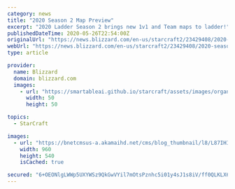 ```yaml
---
category: news
title: "2020 Season 2 Map Preview"
excerpt: "2020 Ladder Season 2 brings new 1v1 and Team maps to ladder!"
publishedDateTime: 2020-05-26T22:54:00Z
originalUrl: "https://news.blizzard.com/en-us/starcraft2/23429408/2020-season-2-map-preview"
webUrl: "https://news.blizzard.com/en-us/starcraft2/23429408/2020-season-2-map-preview"
type: article

provider:
  name: Blizzard
  domain: blizzard.com
  images:
    - url: "https://smartableai.github.io/starcraft/assets/images/organizations/blizzard.com-50x50.jpg"
      width: 50
      height: 50

topics:
  - StarCraft

images:
  - url: "https://bnetcmsus-a.akamaihd.net/cms/blog_thumbnail/l8/L87IHIGH13D61590184406903.jpg"
    width: 960
    height: 540
    isCached: true

secured: "6+OEONlgLWWp5UXYWSz9QkGwVYil7mOtsPznhc5i01y4sJ1s8iV/ff0QLKLX612eoBRn1JV246QI1QVqWRQSupYUfh+gW1BUln1JCTSpJN9eNV5xIN6WynKcEKNHByDi3FdjYE/xNinnqDsyWd0pD6UlDVXoMR00EkbLP453ifUzScaMGRkEBLG+kLl0ZqsF04kv5+2yXV2ROJu4sD5Aob3xcPpRwSzWX8XR88rUCIodGbGU0HEa43EW6ystB3U/gqlVNxSPr251NREIKLR/8Tnm4TgaObnUvQ267Xuk2vxSaqHEYbCQqwR8NV3Wqqc9oKYzzKgBVAfsRNxWpXfaDUBO2hbHrEwfbRNwbfTCglQ=;3bwTAEsHtoohEoqCxd3yNw=="
---
```


